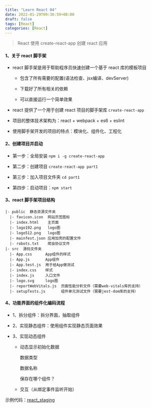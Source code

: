 ```yaml
---
title: "Learn React 04"
date: 2022-01-29T09:36:59+08:00
draft: false
tags: [React]
categories: [React]
---
```


> React 使用  create-react-app  创建  react  应用

#### 1、关于  react  脚手架

- react  脚手架是用于帮助程序员快速创建一个基于  react  库的模板项目

  - 包含了所有需要的配置(语法检查、jsx编译、devServer)

  - 下载好了所有相关的依赖
  - 可以直接运行一个简单效果

- react  提供了一个用于创建  react  项目的脚手架库  `create-react-app`

- 项目的整体技术架构为：react  +  webpack  +  es6  + eslint

- 使用脚手架开发的项目的特点：模块化、组件化、工程化

#### 2、创建项目并启动

- 第一步：全局安装  `npm i -g create-react-app`

- 第二步：创建项目  `create-react-app part1`
- 第三步：加入项目文件夹  `cd part1`
- 第四步：启动项目：`npm start`

#### 3、react 脚手架项目结构

```
|- public  静态资源文件夹
  |- favicon.icon  网站页签图标  
  |- index.html    主页面
  |- logo192.png   logo图
  |- logo512.png   logo图
  |- mainfest.json 应用加壳的配置文件
  |- robots.txt    爬虫协议文件
|- src  源码文件夹
  |- App.css      App组件的样式
  |- App.js		  App组件
  |- App.test.js  用于给App做测试
  |- index.css	  样式
  |- index.js	  入口文件
  |- logo.svg  	  logo图
  |- reportWebVitals.js  页面性能分析文件（需要web-vitals库的支持）
  |- setupTests.js		 组件单元测试文件（需要jest-dom库的支持）
```

#### 4、功能界面的组件化编码流程

- 1、拆分组件：拆分界面，抽取组件

- 2、实现静态组件：使用组件实现静态页面效果

- 3、实现动态组件

  - 动态显示初始化数据

    数据类型

    数据名称

    保存在哪个组件？

  - 交互（从绑定事件监听开始）

示例代码：[react_staging](https://github.com/zhishouH/learn-react/tree/main/react_staging)